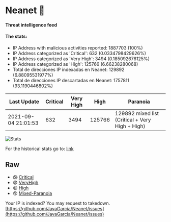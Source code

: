 # Neanet :hocho:
#### Threat intelligence feed
#### The stats:

- IP Address with malicious activities reported: 1887703 (100%)
- IP Address categorized as 'Critical':  632 (0.0334798429626%)
- IP Address categorized as 'Very High':  3494 (0.185092676125%)
- IP Address categorized as 'High':  125766 (6.66238280068)
- Total de direcciones IP indexadas en Neanet:  129892 (6.88095531977%)
- Total de direcciones IP descartadas en Neanet:  1757811 (93.1190446802%)

| Last Update | Critical | Very High | High | Paranoia |
| --- | --- | --- | --- | --- |
| 2021-09-04 21:01:53 | 632 | 3494 | 125766 | 129892 mixed list (Critical + Very High + High)|

![Stats](https://docs.google.com/spreadsheets/d/e/2PACX-1vSnaNMIXVabIpDJjufMlzH7poXnshF3mgd8Is1g9ytUEzVsP5my4Trn8f-xkoLLQ38xpL3HtmUexLo6/pubchart?oid=501124687&format=image)

For the historical stats go to: [link](/stats.csv)
## Raw
- :scream: [Critical](https://raw.githubusercontent.com/JavaGarcia/Neanet/master/blacklists/neanet_critical.txt)
- :fearful: [VeryHigh](https://raw.githubusercontent.com/JavaGarcia/Neanet/master/blacklists/neanet_veryHigh.txtt)
- :frowning: [High](https://raw.githubusercontent.com/JavaGarcia/Neanet/master/blacklists/neanet_high.txt)
- :dizzy_face: [Mixed-Paranoia](https://raw.githubusercontent.com/JavaGarcia/Neanet/master/blacklists/neanet_all.txt)


Your IP is indexed? You may request to takedown. [https://github.com/JavaGarcia/Neanet/issues](https://github.com/JavaGarcia/Neanet/issues)


























































































































































































































































































































































































































































































































































































































































































































































































































































































































































































































































































































































































































































































































































































































































































































































































































































































































































































































































































































































































































































































































































































































































































































































































































































































































































































































































































































































































































































































































































































































































































































































































































































































































































































































































































































































































































































































































































































































































































































































































































































































































































































































































































































































































































































































































































































































































































































































































































































































































































































































































































































































































































































































































































































































































































































































































































































































































































































































































































































































































































































































































































































































































































































































































































































































































































































































































































































































































































































































































































































































































































































































































































































































































































































































































































































































































































































































































































































































































































































































































































































































































































































































































































































































































































































































































































































































































































































